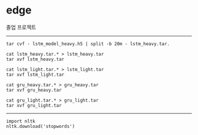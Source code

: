# edge
졸업 프로젝트

---

```
tar cvf - lstm_model_heavy.h5 | split -b 20m - lstm_heavy.tar.
```

```
cat lstm_heavy.tar.* > lstm_heavy.tar
tar xvf lstm_heavy.tar
```
```
cat lstm_light.tar.* > lstm_light.tar
tar xvf lstm_light.tar
```
```
cat gru_heavy.tar.* > gru_heavy.tar
tar xvf gru_heavy.tar
```
```
cat gru_light.tar.* > gru_light.tar
tar xvf gru_light.tar
```
---

```
import nltk
nltk.download('stopwords')
```
